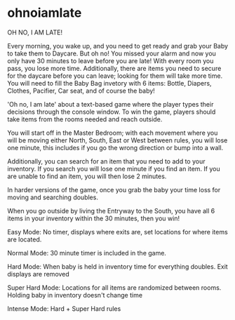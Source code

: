 # ohnoiamlate

OH NO, I AM LATE!

Every morning, you wake up, and you need to get ready and grab your Baby to take them to Daycare. But oh no! You missed your alarm and now you only have 30 minutes to leave before you are late! With every room you pass, you lose more time. Additionally, there are items you need to secure for the daycare before you can leave; looking for them will take more time. You will need to fill the Baby Bag invetory with 6 items: Bottle, Diapers, Clothes, Pacifier, Car seat, and of course the baby!


'Oh no, I am late' about a text-based game where the player types their decisions through the console window. To win the game, players should take items from the rooms needed and reach outside.


You will start off in the Master Bedroom; with each movement where you will be moving either North, South, East or West between rules, you will lose one minute, this includes if you go the wrong direction or bump into a wall.

Additionally, you can search for an item that you need to add to your inventory. If you search you will lose one minute if you find an item. If you are unable to find an item, you will then lose 2 minutes. 

In harder versions of the game, once you grab the baby your time loss for moving and searching doubles. 

When you go outside by living the Entryway to the South, you have all 6 items in your inventory within the 30 minutes, then you win! 


Easy Mode: No timer, displays where exits are, set locations for where items are located.

Normal Mode: 30 minute timer is included in the game.

Hard Mode: When baby is held in inventory time for everything doubles. Exit displays are removed

Super Hard Mode: Locations for all items are randomized between rooms. Holding baby in inventory doesn't change time

Intense Mode: Hard + Super Hard rules 
